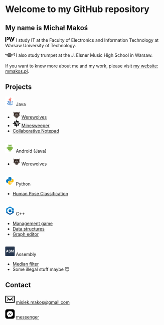 # Welcome to my GitHub repository

## My name is Michał Makoś

<img alt="website" width="30px" src="https://raw.githubusercontent.com/mmakos/mmakos/main/icon/pw.svg" /> I study IT at the Faculty of Electronics and Information Technology at Warsaw University of Technology.

<img alt="website" width="30px" src="https://raw.githubusercontent.com/mmakos/mmakos/69eb4fb8aee6ab095671aef31b1a9a93d89c0595/icon/trumpet.svg" /> I also study trumpet at the J. Elsner Music High School in Warsaw.
<br><br>
If you want to know more about me and my work, please visit [my website: mmakos.pl](http://mmakos.pl/).

## Projects

<img alt="Java" height="30px" src="https://raw.githubusercontent.com/mmakos/mmakos/main/icon/java.svg" /> Java

* <img alt="Werewolves" height="24px" src="https://raw.githubusercontent.com/mmakos/mmakos/main/icon/werewolves.svg" /> [Werewolves](https://github.com/mmakos/Werewolves)
* <img alt="Minesweeper" height="24px" src="https://raw.githubusercontent.com/mmakos/mmakos/main/icon/saper.svg" /> [Minesweeper](https://github.com/mmakos/Saper)
* [Collaborative Notepad](https://github.com/mmakos/Notepad)

<br>
<img align="bottom" alt="Android" height="30px" src="https://raw.githubusercontent.com/mmakos/mmakos/main/icon/android.svg" /> Android (Java)

* <img alt="Werewolves" height="24px" src="https://raw.githubusercontent.com/mmakos/mmakos/main/icon/werewolves.svg" /> [Werewolves](https://github.com/mmakos/WerewolvesApp)

<br>
<img alt="Python" height="30px" src="https://raw.githubusercontent.com/mmakos/mmakos/main/icon/python.svg" /> Python

* [Human Pose Classification](https://github.com/mmakos/HPC)

<br>
<img alt="Python" height="30px" src="https://raw.githubusercontent.com/mmakos/mmakos/main/icon/cpp.svg" /> C++

* [Management game](https://github.com/mmakos/Management-game)
* [Data structures](https://github.com/mmakos/Data-structures)
* [Graph editor](https://github.com/mmakos/Graph-editor)

<br>
<img alt="Python" height="30px" src="https://raw.githubusercontent.com/mmakos/mmakos/main/icon/assembly.svg" /> Assembly

* [Median filter](https://github.com/mmakos/Median-filter)
* Some illegal stuff maybe 😇

## Contact

<img alt="website" width="30px" src="https://raw.githubusercontent.com/mmakos/mmakos/main/icon/mail.svg" /> misiek.makos@gmail.com

<img alt="website" width="30px" src="https://raw.githubusercontent.com/mmakos/mmakos/main/icon/messenger.svg" /> [messenger](https://www.messenger.com/t/michalek.makos)

<!--
**mmakos/mmakos** is a ✨ _special_ ✨ repository because its `README.md` (this file) appears on your GitHub profile.

Here are some ideas to get you started:

- 🔭 I’m currently working on ...
- 🌱 I’m currently learning ...
- 👯 I’m looking to collaborate on ...
- 🤔 I’m looking for help with ...
- 💬 Ask me about ...
- 📫 How to reach me: ...
- 😄 Pronouns: ...
- ⚡ Fun fact: ...
-->

